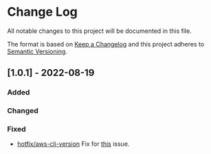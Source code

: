 # Change Log
All notable changes to this project will be documented in this file.
 
The format is based on [Keep a Changelog](http://keepachangelog.com/)
and this project adheres to [Semantic Versioning](http://semver.org/).
 
## [1.0.1] - 2022-08-19
 
### Added
   
### Changed
 
### Fixed
 
- [hotfix/aws-cli-version]()
  Fix for [this](https://github.com/aws-samples/amazon-eks-gmsa-admission-webhook-autoinstall/issues/2) issue.
